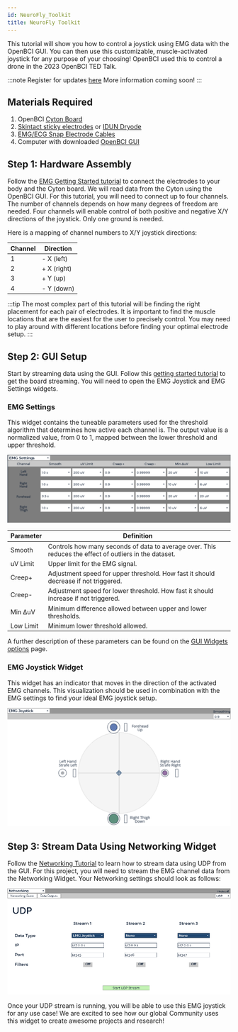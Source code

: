 ```yaml
---
id: NeuroFly_Toolkit
title: NeuroFly Toolkit
---
```


This tutorial will show you how to control a joystick using EMG data with the OpenBCI GUI. You can then use this customizable, muscle-activated joystick for any purpose of your choosing! OpenBCI used this to control a drone in the 2023 OpenBCI TED Talk.

:::note
Register for updates [here](https://docs.google.com/forms/d/e/1FAIpQLSdGGPw1uSoAlo3YcjYWDd_b4Ye1TcYSy_RzmJ4ppr-RucE6KA/viewform) 
More information coming soon!
:::

## Materials Required

1.  OpenBCI [Cyton Board](https://shop.openbci.com/collections/frontpage/products/cyton-biosensing-board-8-channel?variant=38958638542)
2.  [Skintact sticky electrodes](https://shop.openbci.com/collections/frontpage/products/skintact-f301-pediatric-foam-solid-gel-electrodes-30-pack?variant=29467659395) or [IDUN Dryode](https://shop.openbci.com/collections/frontpage/products/idun-dryode-kit)
3.  [EMG/ECG Snap Electrode Cables](https://shop.openbci.com/collections/frontpage/products/emg-ecg-snap-electrode-cables?variant=32372786958)
4.  Computer with downloaded [OpenBCI GUI](Software/OpenBCISoftware/01-OpenBCI_GUI.md)

## Step 1: Hardware Assembly

Follow the [EMG Getting Started tutorial](GettingStarted/Biosensing-Setups/02-EMG-Setup.md) to connect the electrodes to your body and the Cyton board. We will read data from the Cyton using the OpenBCI GUI. For this tutorial, you will need to connect up to four channels. The number of channels depends on how many degrees of freedom are needed. Four channels will enable control of both positive and negative X/Y directions of the joystick. Only one ground is needed.

Here is a mapping of channel numbers to X/Y joystick directions:

| Channel | Direction   |
| ------- | ----------- |
| 1       | - X (left)  |
| 2       | + X (right) |
| 3       | + Y (up)    |
| 4       | - Y (down)  |

:::tip
The most complex part of this tutorial will be finding the right placement for each pair of electrodes. It is important to find the muscle locations that are the easiest for the user to precisely control. You may need to play around with different locations before finding your optimal electrode setup.
:::

## Step 2: GUI Setup

Start by streaming data using the GUI. Follow this [getting started tutorial](../../Software/OpenBCISoftware/01-OpenBCI_GUI.md/#using-the-openbci-gui) to get the board streaming. You will need to open the EMG Joystick and EMG Settings widgets.

### EMG Settings

This widget contains the tuneable parameters used for the threshold algorithm that determines how active each channel is. The output value is a normalized value, from 0 to 1, mapped between the lower threshold and upper threshold.

![EMG Settings Screenshot](../../assets/TutorialImages/EMG_settings.png)

| Parameter | Definition                                                                                             |
| --------- | ------------------------------------------------------------------------------------------------------ |
| Smooth    | Controls how many seconds of data to average over. This reduces the effect of outliers in the dataset. |
| uV Limit  | Upper limit for the EMG signal.                                                                        |
| Creep+    | Adjustment speed for upper threshold. How fast it should decrease if not triggered.                    |
| Creep-    | Adjustment speed for lower threshold. How fast it should increase if not triggered.                    |
| Min ΔuV   | Minimum difference allowed between upper and lower thresholds.                                         |
| Low Limit | Minimum lower threshold allowed.                                                                       |

A further description of these parameters can be found on the [GUI Widgets options](../../Software/OpenBCISoftware/02_GUI_Widget_Guide.md/#options) page.

### EMG Joystick Widget

This widget has an indicator that moves in the direction of the activated EMG channels. This visualization should be used in combination with the EMG settings to find your ideal EMG joystick setup.

![EMG Joystick Screenshot](../../assets/TutorialImages/EMG_joystick.png)

## Step 3: Stream Data Using Networking Widget

Follow the [Networking Tutorial](../../Software/OpenBCISoftware/02_GUI_Widget_Guide.md/#networking) to learn how to stream data using UDP from the GUI. For this project, you will need to stream the EMG channel data from the Networking Widget. Your Networking settings should look as follows:

![UDP Networking Widget Screenshot](../../assets/TutorialImages/UDP_drone.png)

Once your UDP stream is running, you will be able to use this EMG joystick for any use case! We are excited to see how our global Community uses this widget to create awesome projects and research!
